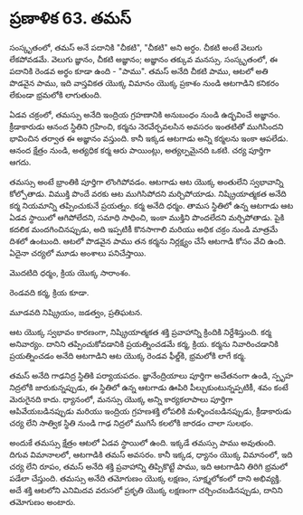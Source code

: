 # ప్రణాళిక 63. తమస్

సంస్కృతంలో, తమస్ అనే పదానికి "చీకటి", "చీకటి" అని అర్ధం. చీకటి అంటే వెలుగు లేకపోవడమే. వెలుగు జ్ఞానం, చీకటి అజ్ఞానం; అజ్ఞానం తక్కువ మనస్సు. సంస్కృతంలో, ఈ పదానికి రెండవ అర్థం కూడా ఉంది - "పాము". తమస్ అనేది చీకటి పాము, ఆటలో అతి పొడవైన పాము, ఇది వాస్తవికత యొక్క విమానం యొక్క ప్రకాశం నుండి ఆటగాడిని కనికరం లేకుండా భ్రమలోకి లాగుతుంది.

ఏడవ చక్రంలో, తమస్సు అనేది ఇంద్రియ గ్రహణానికి అనుబంధం నుండి ఉద్భవించే అజ్ఞానం. క్రీడాకారుడు ఆనంద స్థితిని గ్రహించి, కర్మను నెరవేర్చవలసిన అవసరం ఇంతటితో ముగిసిందని భావించిన తర్వాత ఈ అజ్ఞానం వస్తుంది. కానీ ఇక్కడ ఆటగాడు అన్ని కర్మలను ఇంకా ఆపలేడు. ఆనంద క్షేత్రం నుండి, అత్యధిక కర్మ ఆరు పాయింట్లు, అత్యల్పమైనది ఒకటి. చర్య పూర్తిగా ఆగదు.

తమస్సు అంటే భ్రాంతికి పూర్తిగా లొంగిపోవడం. ఆటగాడు ఆట యొక్క అంతులేని స్వభావాన్ని కోల్పోతాడు. విముక్తి పొందే వరకు ఆట ముగిసిపోదని మర్చిపోయాడు. నిష్క్రియాత్మకత అనేది కర్మ నియమాన్ని తప్పించుకునే ప్రయత్నం. కర్మ అనేది ధర్మం. తామస స్థితిలో ఉన్న ఆటగాడు ఆట ఏడవ స్థాయిలో ఆగిపోలేదని, సమాధి సాధించి, ఇంకా ముక్తిని పొందలేదని మర్చిపోతాడు. పైకి కదలిక మందగించినప్పుడు, అది ఇప్పటికీ కొనసాగాలి మరియు అధిక చక్రం నుండి మాత్రమే దిశలో ఉంటుంది. ఆటలో పొడవైన పాము తన కర్మను నిర్లక్ష్యం చేసే ఆటగాడి కోసం వేచి ఉంది. ఏదైనా చర్యలో మూడు అంశాలు పనిచేస్తాయి.

మొదటిది ధర్మం, క్రియ యొక్క సారాంశం.

రెండవది కర్మ, క్రియ కూడా.

మూడవది నిష్క్రియం, జడత్వం, ప్రతిఘటన.

ఆట యొక్క స్వభావం కారణంగా, నిష్క్రియాత్మకత శక్తి ప్రవాహాన్ని క్రిందికి నిర్దేశిస్తుంది. కర్మ అనివార్యం. దానిని తప్పించుకోవడానికి ప్రయత్నించడమే కర్మ, క్రియ. కర్మను నివారించడానికి ప్రయత్నించడం అనేది ఆటగాడిని ఆట యొక్క రెండవ ఫీల్డ్‌కి, భ్రమలోకి లాగే కర్మ.

తమస్ అనేది గాఢనిద్ర స్థితికి పర్యాయపదం. జ్ఞానేంద్రియాలు పూర్తిగా అచేతనంగా ఉండి, స్పృహ నిద్రలోకి జారుకున్నప్పుడు, ఈ స్థితిలో ఉన్న ఆటగాడు ఊపిరి పీల్చుకుంటున్నప్పటికీ, శవం కంటే మెరుగైనది కాదు. ధ్యానంలో, మనస్సు యొక్క అన్ని కార్యకలాపాలు పూర్తిగా ఆపివేయబడినప్పుడు మరియు ఇంద్రియ గ్రహణశక్తి లోపలికి మళ్ళించబడినప్పుడు, క్రీడాకారుడు చర్య లేని సాత్విక స్థితి నుండి గాఢ నిద్రలో ముగిసే కలలోకి జారడం చాలా సులభం.

అందుకే తమస్సు క్షేత్రం ఆటలో ఏడవ స్థాయిలో ఉంది. ఇక్కడే తమస్సు పాము అవుతుంది. దిగువ విమానాలలో, ఆటగాడికి తమస్ అవసరం. కానీ ఇక్కడ, ధ్యానం యొక్క విమానంలో, ఇది చర్య లేని రూపం, తమస్ అనేది శక్తి ప్రవాహాన్ని తిప్పికొట్టే పాము, ఇది ఆటగాడిని తిరిగి భ్రమలో పడేలా చేస్తుంది. తమస్సు అనేది తమోగుణం యొక్క లక్షణం, సూక్ష్మలోకంలో దాని అభివ్యక్తి. అదే శక్తి ఆటలోని ఎనిమిదవ వరుసలో ప్రకృతి యొక్క లక్షణంగా చర్చించబడినప్పుడు, దానిని తమోగుణం అంటారు.

